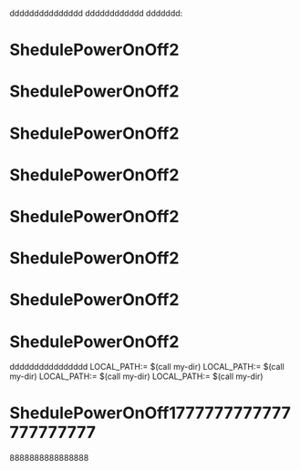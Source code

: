 ddddddddddddddd
dddddddddddd
ddddddd:
# ShedulePowerOnOff2
# ShedulePowerOnOff2
# ShedulePowerOnOff2
# ShedulePowerOnOff2
# ShedulePowerOnOff2
# ShedulePowerOnOff2
# ShedulePowerOnOff2
# ShedulePowerOnOff2

dddddddddddddddd
LOCAL_PATH:= $(call my-dir)
LOCAL_PATH:= $(call my-dir)
LOCAL_PATH:= $(call my-dir)
LOCAL_PATH:= $(call my-dir)
# ShedulePowerOnOff1777777777777777777777
8888888888888888
